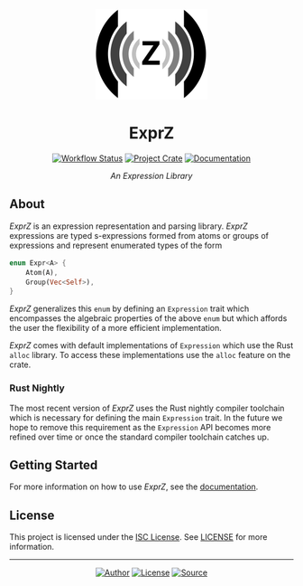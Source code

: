<div align="center">

<a href="https://github.com/qdeduction/exprz">
    <img src="https://raw.githubusercontent.com/qdeduction/exprz/master/assets/logo.svg" width="200em">
</a>

# ExprZ

[![Workflow Status](https://flat.badgen.net/github/checks/qdeduction/exprz?label=workflow)](https://github.com/qdeduction/exprz/actions)
[![Project Crate](https://flat.badgen.net/crates/v/exprz)](https://crates.io/crates/exprz)
[![Documentation](https://flat.badgen.net/badge/docs/latest/blue)](https://docs.rs/exprz)

_An Expression Library_

</div>

## About

_ExprZ_ is an expression representation and parsing library. _ExprZ_ expressions are typed s-expressions formed from atoms or groups of expressions and represent enumerated types of the form

```rust
enum Expr<A> {
    Atom(A),
    Group(Vec<Self>),
}
```

_ExprZ_ generalizes this `enum` by defining an `Expression` trait which encompasses the algebraic properties of the above `enum` but which affords the user the flexibility of a more efficient implementation.

_ExprZ_ comes with default implementations of `Expression` which use the Rust `alloc` library. To access these implementations use the `alloc` feature on the crate.

### Rust Nightly

The most recent version of _ExprZ_ uses the Rust nightly compiler toolchain which is necessary for defining the main `Expression` trait. In the future we hope to remove this requirement as the `Expression` API becomes more refined over time or once the standard compiler toolchain catches up.

## Getting Started

For more information on how to use _ExprZ_, see the [documentation](https://docs.rs/exprz). 

## License

This project is licensed under the [ISC License](https://opensource.org/licenses/ISC). See [LICENSE](LICENSE) for more information.

---
<div align="center">

[![Author](https://img.shields.io/badge/-AUTHOR-blue?style=for-the-badge)](https://github.com/bhgomes)
[![License](https://img.shields.io/badge/-LICENSE-lightgray?style=for-the-badge)](LICENSE)
[![Source](https://img.shields.io/badge/-SOURCE-black?style=for-the-badge)](https://github.com/qdeduction/exprz)

</div>

